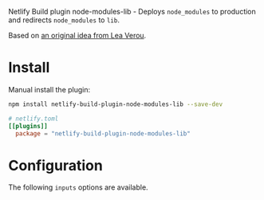 Netlify Build plugin node-modules-lib - Deploys `node_modules` to production and redirects `node_modules` to `lib`.

Based on [an original idea from Lea Verou](https://twitter.com/LeaVerou/status/1782450349368029433).

# Install

Manual install the plugin:

```sh
npm install netlify-build-plugin-node-modules-lib --save-dev
```

```toml
# netlify.toml
[[plugins]]
  package = "netlify-build-plugin-node-modules-lib"
```

# Configuration

The following `inputs` options are available.
